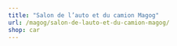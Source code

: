 ```yaml
---
title: "Salon de l’auto et du camion Magog"
url: /magog/salon-de-lauto-et-du-camion-magog/
shop: car
---
```

